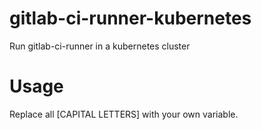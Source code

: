 # gitlab-ci-runner-kubernetes
Run gitlab-ci-runner in a kubernetes cluster

# Usage

Replace all [CAPITAL LETTERS] with your own variable.
